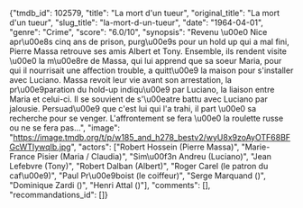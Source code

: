 {"tmdb_id": 102579, "title": "La mort d'un tueur", "original_title": "La mort d'un tueur", "slug_title": "la-mort-d-un-tueur", "date": "1964-04-01", "genre": "Crime", "score": "6.0/10", "synopsis": "Revenu \u00e0 Nice apr\u00e8s cinq ans de prison, purg\u00e9s pour un hold up qui a mal fini, Pierre Massa retrouve ses amis Albert et Tony. Ensemble, ils rendent visite \u00e0 la m\u00e8re de Massa, qui lui apprend que sa soeur Maria, pour qui il nourrisait une affection trouble, a quitt\u00e9 la maison pour s'installer avec Luciano. Massa revoit leur vie avant son arrestation, la pr\u00e9paration du hold-up indiqu\u00e9 par Luciano, la liaison entre Maria et celui-ci. Il se souvient de s'\u00eatre battu avec Luciano par jalousie. Persuad\u00e9 que c'est lui qui l'a trahi, il part \u00e0 sa recherche pour se venger. L'affrontement se fera \u00e0 la roulette russe ou ne se fera pas...", "image": "https://image.tmdb.org/t/p/w185_and_h278_bestv2/wyU8x9zoAyOTF68BFGcWTIywqIb.jpg", "actors": ["Robert Hossein (Pierre Massa)", "Marie-France Pisier (Maria / Claudia)", "Sim\u00f3n Andreu (Luciano)", "Jean Lefebvre (Tony)", "Robert Dalban (Albert)", "Roger Carel (le patron du caf\u00e9)", "Paul Pr\u00e9boist (le coiffeur)", "Serge Marquand ()", "Dominique Zardi ()", "Henri Attal ()"], "comments": [], "recommandations_id": []}